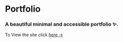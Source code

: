 # Portfolio 

### A beautiful minimal and accessible portfolio ✨.

To View the site click [here &rarr;](https://http://saraportfolio.website/)
